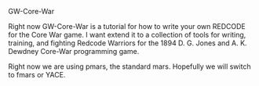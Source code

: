 GW-Core-War

Right now GW-Core-War is a tutorial for how to write your own REDCODE for the Core War game.  I want extend it to a collection of tools for writing, training, and fighting Redcode Warriors for the 1894 D. G. Jones and A. K. Dewdney Core-War programming game.

Right now we are using pmars, the standard mars.  Hopefully we will
switch to fmars or YACE.  
